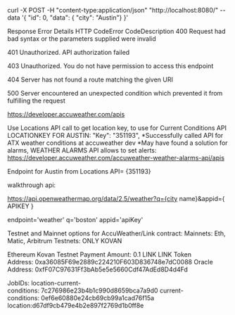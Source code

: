 

curl -X POST -H "content-type:application/json" "http://localhost:8080/" --data '{ "id": 0, "data": { "city": "Austin"} }'

Response Error Details
HTTP CodeError CodeDescription
400
Request had bad syntax or the parameters supplied were invalid

401
Unauthorized. API authorization failed

403
Unauthorized. You do not have permission to access this endpoint

404
Server has not found a route matching the given URI

500
Server encountered an unexpected condition which prevented it from fulfilling the request



https://developer.accuweather.com/apis

Use Locations API call to get location key, to use for Current Conditions API
LOCATIONKEY FOR AUSTIN: 
"Key": "351193",
*Successfully called API for ATX weather conditions at accuweather dev
*May have found a solution for alarms, WEATHER ALARMS API allows to set alerts:
https://developer.accuweather.com/accuweather-weather-alarms-api/apis

Endpoint for Austin from Locations API= {351193}




walkthrough api:

https://api.openweathermap.org/data/2.5/weather?q={city name}&appid={ APIKEY }

endpoint='weather'
q='boston'
appid='apiKey'










Testnet and Mainnet options for AccuWeather/Link contract:
Mainnets: Eth, Matic, Arbitrum
Testnets: ONLY KOVAN

Ethereum Kovan Testnet
Payment Amount: 0.1 LINK
LINK Token Address: 0xa36085F69e2889c224210F603D836748e7dC0088
Oracle Address: 0xfF07C97631Ff3bAb5e5e5660Cdf47AdEd8D4d4Fd

JobIDs:
location-current-conditions: 7c276986e23b4b1c990d8659bca7a9d0
current-conditions: 0ef6e60880e24cb69cb99a1cad76f15a
location:d67df9cb479e4b2e897f2769d1b0ff8e

